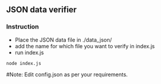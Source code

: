 ## JSON data verifier


### Instruction

* Place the JSON data file in ./data_json/
* add the name for which file you want to verify in index.js
* run index.js

```
node index.js
```


#Note: Edit config.json as per your requirements. 